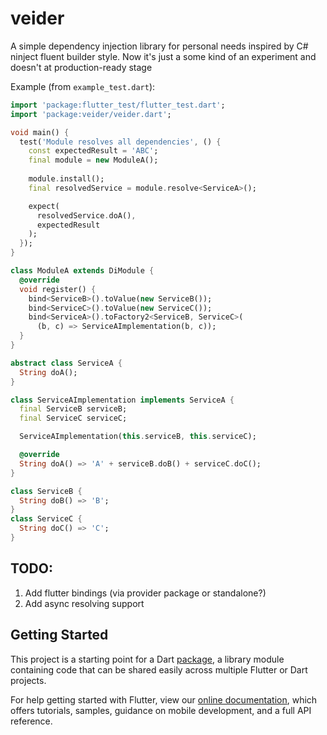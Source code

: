 # veider

A simple dependency injection library for personal needs inspired by C# ninject fluent builder style. Now it's just a some kind of an experiment and doesn't at production-ready stage 

Example (from ```example_test.dart```): 

```dart
import 'package:flutter_test/flutter_test.dart';
import 'package:veider/veider.dart';

void main() {
  test('Module resolves all dependencies', () {
    const expectedResult = 'ABC';
    final module = new ModuleA();
    
    module.install();
    final resolvedService = module.resolve<ServiceA>();

    expect(
      resolvedService.doA(),
      expectedResult
    );
  });
}

class ModuleA extends DiModule {
  @override
  void register() {
    bind<ServiceB>().toValue(new ServiceB());
    bind<ServiceC>().toValue(new ServiceC());
    bind<ServiceA>().toFactory2<ServiceB, ServiceC>(
      (b, c) => ServiceAImplementation(b, c));
  }
}

abstract class ServiceA {
  String doA();
}

class ServiceAImplementation implements ServiceA {
  final ServiceB serviceB;
  final ServiceC serviceC;

  ServiceAImplementation(this.serviceB, this.serviceC);

  @override
  String doA() => 'A' + serviceB.doB() + serviceC.doC();
}

class ServiceB {
  String doB() => 'B';
}
class ServiceC {
  String doC() => 'C';
}
```

## TODO:
1. Add flutter bindings (via provider package or standalone?)
2. Add async resolving support

## Getting Started

This project is a starting point for a Dart
[package](https://flutter.dev/developing-packages/),
a library module containing code that can be shared easily across
multiple Flutter or Dart projects.

For help getting started with Flutter, view our 
[online documentation](https://flutter.dev/docs), which offers tutorials, 
samples, guidance on mobile development, and a full API reference.
